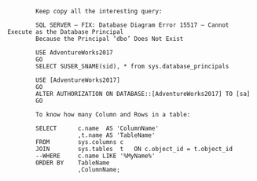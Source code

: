             Keep copy all the interesting query:
            
            SQL SERVER – FIX: Database Diagram Error 15517 – Cannot Execute as the Database Principal 
            Because the Principal ‘dbo’ Does Not Exist

            USE AdventureWorks2017
            GO
            SELECT SUSER_SNAME(sid), * from sys.database_principals

            USE [AdventureWorks2017]
            GO
            ALTER AUTHORIZATION ON DATABASE::[AdventureWorks2017] TO [sa]
            GO

            To know how many Column and Rows in a table:

            SELECT      c.name  AS 'ColumnName'
                        ,t.name AS 'TableName'
            FROM        sys.columns c
            JOIN        sys.tables  t   ON c.object_id = t.object_id
            --WHERE     c.name LIKE '%MyName%'
            ORDER BY    TableName
                        ,ColumnName;
